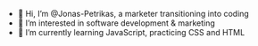 - 👋 Hi, I’m @Jonas-Petrikas, a marketer transitioning into coding
- 👀 I’m interested in software development & marketing
- 🦖 I’m currently learning JavaScript, practicing CSS and HTML

<!---
Jonas-Petrikas/Jonas-Petrikas is a ✨ special ✨ repository because its `README.md` (this file) appears on your GitHub profile.
You can click the Preview link to take a look at your changes.
--->
